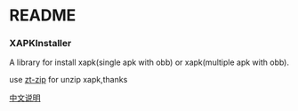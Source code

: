 # README #

### XAPKInstaller ###

A library for install xapk(single apk with obb) or xapk(multiple apk with obb).

use [zt-zip](<https://github.com/zeroturnaround/zt-zip>) for unzip xapk,thanks

[中文说明](./README_zh.md)

